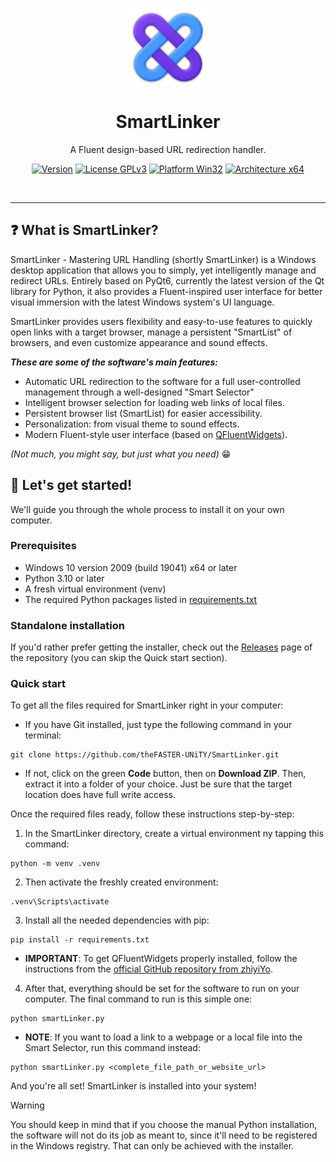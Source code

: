 <p align="center">
  <img width="25%" align="center" src="https://github.com/theFASTER-UNiTY/SmartLinker/blob/master/resources/images/icons/png/icon_shadow_1.png?raw=true" alt="logo">
</p>
<h1 align="center">
  SmartLinker
</h1>
<p align="center">
  A Fluent design-based URL redirection handler.
</p>

<div align="center">

[![Version](https://img.shields.io/badge/Version-1.0.0-color)]()
[![License GPLv3](https://img.shields.io/badge/License-GPLv3-8a2be2)](LICENSE)
[![Platform Win32](https://img.shields.io/badge/Platform-Windows-2196f3)]()
[![Architecture x64](https://img.shields.io/badge/Architecture-64--bit-fcaf00)]()

</div>

<br>
<hr>

## ❓ What is SmartLinker?

SmartLinker - Mastering URL Handling (shortly SmartLinker) is a Windows desktop application that allows you to simply, yet intelligently manage and redirect URLs. Entirely based on PyQt6, currently the latest version of the Qt library for Python, it also provides a Fluent-inspired user interface for better visual immersion with the latest Windows system's UI language.

SmartLinker provides users flexibility and easy-to-use features to quickly open links with a target browser, manage a persistent "SmartList" of browsers, and even customize appearance and sound effects.

***These are some of the software's main features:***
- Automatic URL redirection to the software for a full user-controlled management through a well-designed "Smart Selector"
- Intelligent browser selection for loading web links of local files.
- Persistent browser list (SmartList) for easier accessibility.
- Personalization: from visual theme to sound effects.
- Modern Fluent-style user interface (based on <a href="https://github.com/zhiyiYo/PyQt-Fluent-Widgets">QFluentWidgets</a>).

*(Not much, you might say, but just what you need)* 😁

## 🏃 Let's get started!

We'll guide you through the whole process to install it on your own computer.

### Prerequisites
- Windows 10 version 2009 (build 19041) x64 or later
- Python 3.10 or later
- A fresh virtual environment (venv)
- The required Python packages listed in <a href="requirements.txt">requirements.txt</a>

### Standalone installation
If you'd rather prefer getting the installer, check out the [Releases](https://github.com/theFASTER-UNiTY/SmartLinker/releases) page of the repository (you can skip the Quick start section).

### Quick start
To get all the files required for SmartLinker right in your computer:

- If you have Git installed, just type the following command in your terminal:
```shell
git clone https://github.com/theFASTER-UNiTY/SmartLinker.git
```
- If not, click on the green **Code** button, then on **Download ZIP**. Then, extract it into a folder of your choice. Just be sure that the target location does have full write access.

Once the required files ready, follow these instructions step-by-step:

1. In the SmartLinker directory, create a virtual environment ny tapping this command:
```shell
python -m venv .venv
```
2. Then activate the freshly created environment:
```shell
.venv\Scripts\activate
```
3. Install all the needed dependencies with pip:
```shell
pip install -r requirements.txt
```
- **IMPORTANT**: To get QFluentWidgets properly installed, follow the instructions from the [official GitHub repository from zhiyiYo](https://github.com/zhiyiYo/PyQt-Fluent-Widgets).
4. After that, everything should be set for the software to run on your computer. The final command to run is this simple one:
```shell
python smartLinker.py
```
* **NOTE**: If you want to load a link to a webpage or a local file into the Smart Selector, run this command instead:
```shell
python smartLinker.py <complete_file_path_or_website_url>
```

And you're all set! SmartLinker is installed into your system!

> [!Warning]
> You should keep in mind that if you choose the manual Python installation, the software will not do its job as meant to, since it'll need to be registered in the Windows registry. That can only be achieved with the installer.